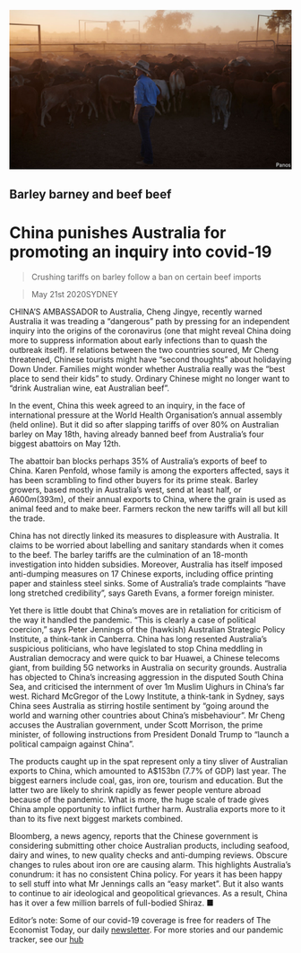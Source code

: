 ![](./images/20200523_ASP003.jpg)

## Barley barney and beef beef

# China punishes Australia for promoting an inquiry into covid-19

> Crushing tariffs on barley follow a ban on certain beef imports

> May 21st 2020SYDNEY

CHINA’S AMBASSADOR to Australia, Cheng Jingye, recently warned Australia it was treading a “dangerous” path by pressing for an independent inquiry into the origins of the coronavirus (one that might reveal China doing more to suppress information about early infections than to quash the outbreak itself). If relations between the two countries soured, Mr Cheng threatened, Chinese tourists might have “second thoughts” about holidaying Down Under. Families might wonder whether Australia really was the “best place to send their kids” to study. Ordinary Chinese might no longer want to “drink Australian wine, eat Australian beef”.

In the event, China this week agreed to an inquiry, in the face of international pressure at the World Health Organisation’s annual assembly (held online). But it did so after slapping tariffs of over 80% on Australian barley on May 18th, having already banned beef from Australia’s four biggest abattoirs on May 12th.

The abattoir ban blocks perhaps 35% of Australia’s exports of beef to China. Karen Penfold, whose family is among the exporters affected, says it has been scrambling to find other buyers for its prime steak. Barley growers, based mostly in Australia’s west, send at least half, or A$600m ($393m), of their annual exports to China, where the grain is used as animal feed and to make beer. Farmers reckon the new tariffs will all but kill the trade.

China has not directly linked its measures to displeasure with Australia. It claims to be worried about labelling and sanitary standards when it comes to the beef. The barley tariffs are the culmination of an 18-month investigation into hidden subsidies. Moreover, Australia has itself imposed anti-dumping measures on 17 Chinese exports, including office printing paper and stainless steel sinks. Some of Australia’s trade complaints “have long stretched credibility”, says Gareth Evans, a former foreign minister.

Yet there is little doubt that China’s moves are in retaliation for criticism of the way it handled the pandemic. “This is clearly a case of political coercion,” says Peter Jennings of the (hawkish) Australian Strategic Policy Institute, a think-tank in Canberra. China has long resented Australia’s suspicious politicians, who have legislated to stop China meddling in Australian democracy and were quick to bar Huawei, a Chinese telecoms giant, from building 5G networks in Australia on security grounds. Australia has objected to China’s increasing aggression in the disputed South China Sea, and criticised the internment of over 1m Muslim Uighurs in China’s far west. Richard McGregor of the Lowy Institute, a think-tank in Sydney, says China sees Australia as stirring hostile sentiment by “going around the world and warning other countries about China’s misbehaviour”. Mr Cheng accuses the Australian government, under Scott Morrison, the prime minister, of following instructions from President Donald Trump to “launch a political campaign against China”.

The products caught up in the spat represent only a tiny sliver of Australian exports to China, which amounted to A$153bn (7.7% of GDP) last year. The biggest earners include coal, gas, iron ore, tourism and education. But the latter two are likely to shrink rapidly as fewer people venture abroad because of the pandemic. What is more, the huge scale of trade gives China ample opportunity to inflict further harm. Australia exports more to it than to its five next biggest markets combined.

Bloomberg, a news agency, reports that the Chinese government is considering submitting other choice Australian products, including seafood, dairy and wines, to new quality checks and anti-dumping reviews. Obscure changes to rules about iron ore are causing alarm. This highlights Australia’s conundrum: it has no consistent China policy. For years it has been happy to sell stuff into what Mr Jennings calls an “easy market”. But it also wants to continue to air ideological and geopolitical grievances. As a result, China has it over a few million barrels of full-bodied Shiraz. ■

Editor’s note: Some of our covid-19 coverage is free for readers of The Economist Today, our daily [newsletter](https://www.economist.com/https://my.economist.com/user#newsletter). For more stories and our pandemic tracker, see our [hub](https://www.economist.com//news/2020/03/11/the-economists-coverage-of-the-coronavirus)